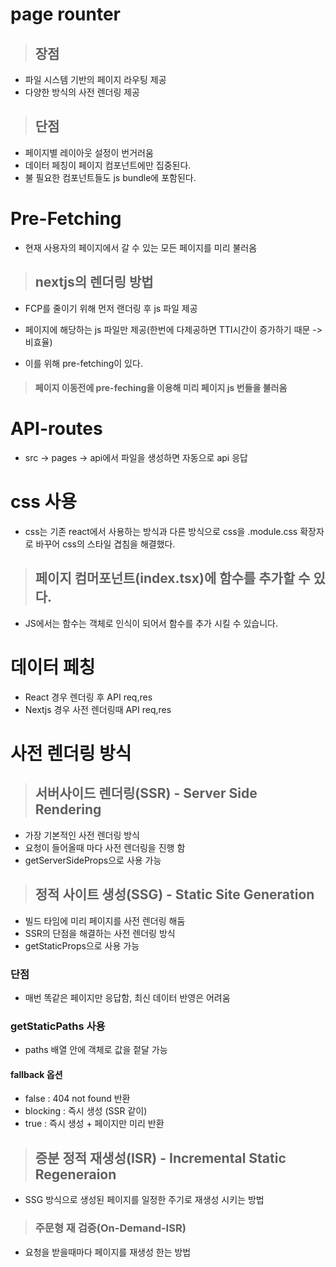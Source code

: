 # page rounter

> ## 장점

- 파일 시스템 기반의 페이지 라우팅 제공
- 다양한 방식의 사전 렌더링 제공

> ## 단점

- 페이지별 레이아웃 설정이 번거러움
- 데이터 페칭이 페이지 컴포넌트에만 집중된다.
- 불 필요한 컴포넌트들도 js bundle에 포함된다.

# Pre-Fetching

- 현재 사용자의 페이지에서 갈 수 있는 모든 페이지를 미리 불러옴

> ## nextjs의 렌더링 방법

- FCP를 줄이기 위해 먼저 랜더링 후 js 파일 제공
- 페이지에 해당하는 js 파일만 제공(한번에 다제공하면 TTI시간이 증가하기 때문 -> 비효율)

- 이를 위해 pre-fetching이 있다.

> #### 페이지 이동전에 pre-feching을 이용해 미리 페이지 js 번들을 불러옴

# API-routes

- src -> pages -> api에서 파일을 생성하면 자동으로 api 응답

# css 사용

- css는 기존 react에서 사용하는 방식과 다른 방식으로 css을 .module.css 확장자로 바꾸어 css의 스타일 겹침을 해결했다.

> ## 페이지 컴머포넌트(index.tsx)에 함수를 추가할 수 있다.

- JS에서는 함수는 객체로 인식이 되어서 함수를 추가 시킬 수 있습니다.

# 데이터 페칭

- React 경우 렌더링 후 API req,res
- Nextjs 경우 사전 렌더링때 API req,res

# 사전 렌더링 방식

> ## 서버사이드 렌더링(SSR) - Server Side Rendering

- 가장 기본적인 사전 렌더링 방식
- 요청이 들어올때 마다 사전 렌더링을 진행 함
- getServerSideProps으로 사용 가능

> ## 정적 사이트 생성(SSG) - Static Site Generation

- 빌드 타임에 미리 페이지를 사전 렌더링 해둠
- SSR의 단점을 해결하는 사전 렌더링 방식
- getStaticProps으로 사용 가능

### 단점

- 매번 똑같은 페이지만 응답함, 최신 데이터 반영은 어려움

### getStaticPaths 사용

- paths 배열 안에 객체로 값을 젙달 가능

#### fallback 옵션

- false : 404 not found 반환
- blocking : 즉시 생성 (SSR 같이)
- true : 즉시 생성 + 페이지만 미리 반환

> ## 증분 정적 재생성(ISR) - Incremental Static Regeneraion

- SSG 방식으로 생성된 페이지를 일정한 주기로 재생성 시키는 방법

> ### 주문형 재 검증(On-Demand-ISR)

- 요청을 받을때마다 페이지를 재생성 한는 방법
